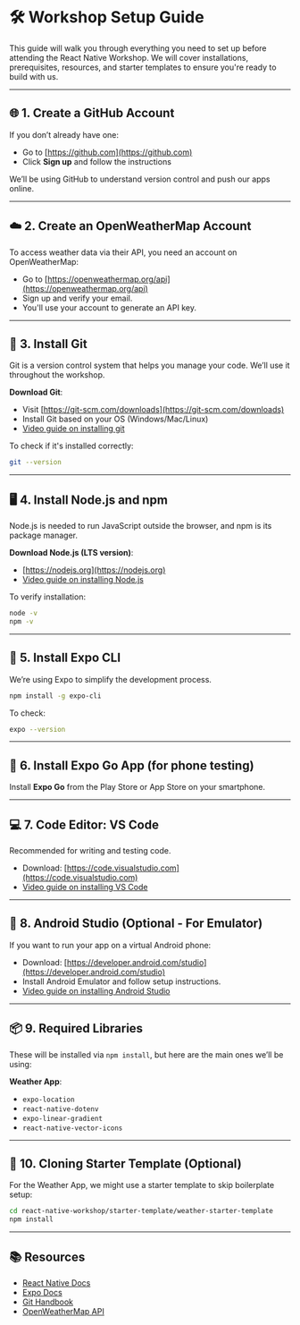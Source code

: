 # 🛠️ Workshop Setup Guide

This guide will walk you through everything you need to set up before attending the React Native Workshop. We will cover installations, prerequisites, resources, and starter templates to ensure you're ready to build with us.

---

## 🌐 1. Create a GitHub Account

If you don’t already have one:

* Go to [https://github.com](https://github.com)
* Click **Sign up** and follow the instructions

We’ll be using GitHub to understand version control and push our apps online.

---

## ☁️ 2. Create an OpenWeatherMap Account

To access weather data via their API, you need an account on OpenWeatherMap:

* Go to [https://openweathermap.org/api](https://openweathermap.org/api)
* Sign up and verify your email.
* You'll use your account to generate an API key.

---

## 🧰 3. Install Git

Git is a version control system that helps you manage your code. We’ll use it throughout the workshop.

**Download Git**:

* Visit [https://git-scm.com/downloads](https://git-scm.com/downloads)
* Install Git based on your OS (Windows/Mac/Linux)
* [Video guide on installing git](https://www.youtube.com/watch?v=t2-l3WvWvqg)

To check if it's installed correctly:

```bash
git --version
```

---

## 🖥️ 4. Install Node.js and npm

Node.js is needed to run JavaScript outside the browser, and npm is its package manager.

**Download Node.js (LTS version)**:

* [https://nodejs.org](https://nodejs.org)
* [Video guide on installing Node.js](https://www.youtube.com/watch?v=lt5D2EWZMN0)

To verify installation:

```bash
node -v
npm -v
```

---

## 🧪 5. Install Expo CLI

We’re using Expo to simplify the development process.

```bash
npm install -g expo-cli
```

To check:

```bash
expo --version
```

---

## 📱 6. Install Expo Go App (for phone testing)

Install **Expo Go** from the Play Store or App Store on your smartphone.

---

## 💻 7. Code Editor: VS Code

Recommended for writing and testing code.

* Download: [https://code.visualstudio.com](https://code.visualstudio.com)
* [Video guide on installing VS Code](https://www.youtube.com/watch?v=DoLYVXR9SSc)

---

## 📲 8. Android Studio (Optional - For Emulator)

If you want to run your app on a virtual Android phone:

* Download: [https://developer.android.com/studio](https://developer.android.com/studio)
* Install Android Emulator and follow setup instructions.
* [Video guide on installing Android Studio](https://www.youtube.com/watch?v=AGmoCiMNBFw)

---

## 📦 9. Required Libraries

These will be installed via `npm install`, but here are the main ones we’ll be using:

**Weather App**:

* `expo-location`
* `react-native-dotenv`
* `expo-linear-gradient`
* `react-native-vector-icons`

---

## 🚀 10. Cloning Starter Template (Optional)

For the Weather App, we might use a starter template to skip boilerplate setup:

```bash
cd react-native-workshop/starter-template/weather-starter-template
npm install
```

---

## 📚 Resources

* [React Native Docs](https://reactnative.dev/)
* [Expo Docs](https://docs.expo.dev/)
* [Git Handbook](https://guides.github.com/introduction/git-handbook/)
* [OpenWeatherMap API](https://openweathermap.org/api)
